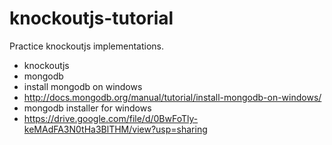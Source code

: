# knockoutjs-tutorial
Practice knockoutjs implementations.

- knockoutjs
- mongodb
- install mongodb on windows
- http://docs.mongodb.org/manual/tutorial/install-mongodb-on-windows/
- mongodb installer for windows
- https://drive.google.com/file/d/0BwFoTly-keMAdFA3N0tHa3BlTHM/view?usp=sharing

